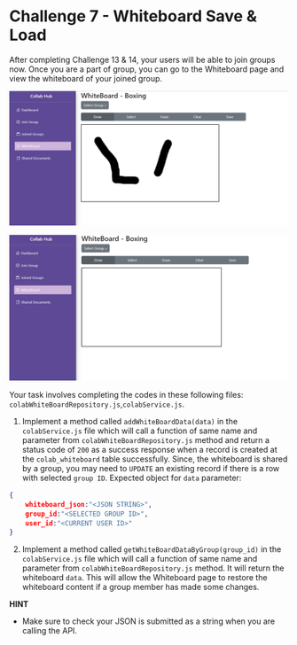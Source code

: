 # Challenge 7 - Whiteboard Save & Load

After completing Challenge 13 & 14, your users will be able to join groups now. Once you are a part of group, you can go to the Whiteboard page and view the whiteboard of your joined group.

<p align="center">
  <img src="./images/15a.png" width="700px">
</p>

<p align="center">
  <img src="./images/15b.png" width="700px">
</p>

Your task involves completing the codes in these following files:
`colabWhiteBoardRepository.js`,`colabService.js`.

1. Implement a method called `addWhiteBoardData(data)` in the `colabService.js` file which will call a function of same name and parameter from `colabWhiteBoardRepository.js` method and return a status code of `200` as a success response when a record is created at the `colab_whiteboard` table successfully. Since, the whiteboard is shared by a group, you may need to `UPDATE` an existing record if there is a row with selected `group ID`.
Expected object for `data` parameter:
```json
{
    whiteboard_json:"<JSON STRING>",
    group_id:"<SELECTED GROUP ID>",
    user_id:"<CURRENT USER ID>"
}
```

2. Implement a method called `getWhiteBoardDataByGroup(group_id)` in the `colabService.js` file which will call a function of same name and parameter from `colabWhiteBoardRepository.js` method. It will return the whiteboard `data`. This will allow the Whiteboard page to restore the whiteboard content if a group member has made some changes. 


**HINT** 
-  Make sure to check your JSON is submitted as a string when you are calling the API.
